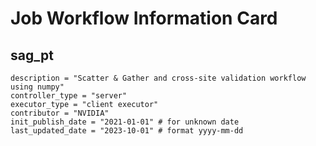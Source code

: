 # Job Workflow Information Card

## sag_pt
    description = "Scatter & Gather and cross-site validation workflow using numpy" 
    controller_type = "server"
    executor_type = "client executor"
    contributor = "NVIDIA"
    init_publish_date = "2021-01-01" # for unknown date
    last_updated_date = "2023-10-01" # format yyyy-mm-dd

